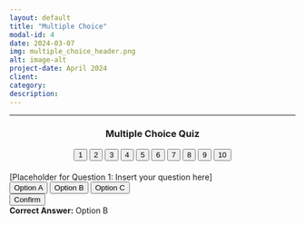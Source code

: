 ```yaml
---
layout: default
title: "Multiple Choice"
modal-id: 4
date: 2024-03-07
img: multiple_choice_header.png
alt: image-alt
project-date: April 2024
client:
category:
description:
---
```


<hr class="quiz-separator">
<h3 style="text-align: center;">Multiple Choice Quiz</h3>

<div class="quiz-container">
  <!-- Quiz Menu -->
  <div class="quiz-menu" style="text-align: center; margin-bottom: 20px;">
    <button onclick="showMCQuestion(1)" class="quiz-menu-button">1</button>
    <button onclick="showMCQuestion(2)" class="quiz-menu-button">2</button>
    <button onclick="showMCQuestion(3)" class="quiz-menu-button">3</button>
    <button onclick="showMCQuestion(4)" class="quiz-menu-button">4</button>
    <button onclick="showMCQuestion(5)" class="quiz-menu-button">5</button>
    <button onclick="showMCQuestion(6)" class="quiz-menu-button">6</button>
    <button onclick="showMCQuestion(7)" class="quiz-menu-button">7</button>
    <button onclick="showMCQuestion(8)" class="quiz-menu-button">8</button>
    <button onclick="showMCQuestion(9)" class="quiz-menu-button">9</button>
    <button onclick="showMCQuestion(10)" class="quiz-menu-button">10</button>
  </div>
  
  <!-- Question 1 -->
  <div class="quiz-question" id="mc-question-1">
    <div class="statement">[Placeholder for Question 1: Insert your question here]</div>
    <div class="button-group">
      <button class="mc-option" onclick="selectMCChoice('A', 1, event)">Option A</button>
      <button class="mc-option" onclick="selectMCChoice('B', 1, event)">Option B</button>
      <button class="mc-option" onclick="selectMCChoice('C', 1, event)">Option C</button>
    </div>
    <button class="confirm-btn" onclick="confirmMCChoice(1)">Confirm</button>
    <div class="answer" id="mc-answer-1">
      <strong>Correct Answer:</strong> Option <span id="mc-correct-1">B</span>
    </div>
  </div>
  
  <!-- Question 2 -->
  <div class="quiz-question" id="mc-question-2" style="display: none;">
    <div class="statement">[Placeholder for Question 2: Insert your question here]</div>
    <div class="button-group">
      <button class="mc-option" onclick="selectMCChoice('A', 2, event)">Option A</button>
      <button class="mc-option" onclick="selectMCChoice('B', 2, event)">Option B</button>
      <button class="mc-option" onclick="selectMCChoice('C',
